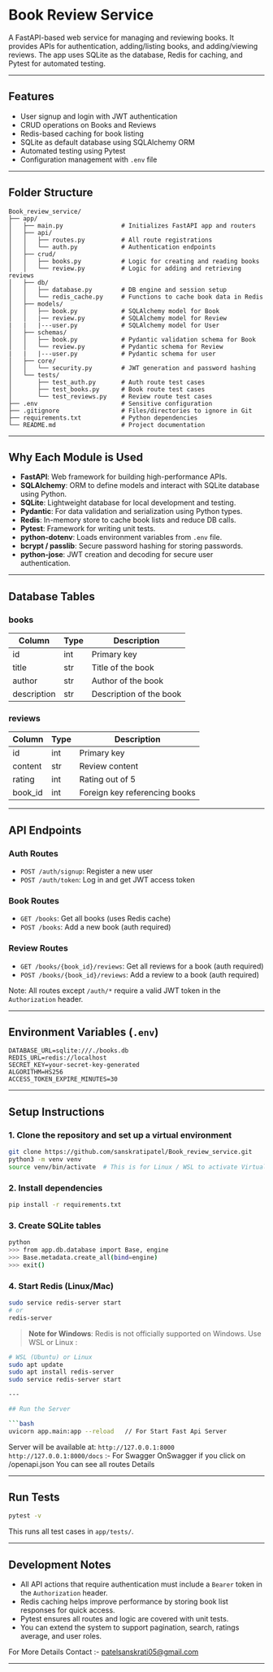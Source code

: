 # Book Review Service

A FastAPI-based web service for managing and reviewing books. It provides APIs for authentication, adding/listing books, and adding/viewing reviews. The app uses SQLite as the database, Redis for caching, and Pytest for automated testing.

---

## Features

* User signup and login with JWT authentication
* CRUD operations on Books and Reviews
* Redis-based caching for book listing
* SQLite as default database using SQLAlchemy ORM
* Automated testing using Pytest
* Configuration management with `.env` file

---

## Folder Structure

```
Book_review_service/
├── app/
│   ├── main.py                # Initializes FastAPI app and routers
│   ├── api/
│   │   ├── routes.py          # All route registrations
│   │   └── auth.py            # Authentication endpoints
│   ├── crud/
│   │   ├── books.py           # Logic for creating and reading books
│   │   └── review.py          # Logic for adding and retrieving reviews
│   ├── db/
│   │   ├── database.py        # DB engine and session setup
│   │   └── redis_cache.py     # Functions to cache book data in Redis
│   ├── models/
│   │   ├── book.py            # SQLAlchemy model for Book
│   │   |── review.py          # SQLAlchemy model for Review
|   |   |---user.py            # SQLAlchemy model for User
│   ├── schemas/
│   │   ├── book.py            # Pydantic validation schema for Book
│   │   └── review.py          # Pydantic schema for Review
|   |   |---user.py            # Pydantic schema for user
│   ├── core/
│   │   └── security.py        # JWT generation and password hashing
│   └── tests/
│       ├── test_auth.py       # Auth route test cases
│       ├── test_books.py      # Book route test cases
│       └── test_reviews.py    # Review route test cases
├── .env                       # Sensitive configuration
├── .gitignore                 # Files/directories to ignore in Git
├── requirements.txt           # Python dependencies
└── README.md                  # Project documentation
```

---

## Why Each Module is Used

* **FastAPI**: Web framework for building high-performance APIs.
* **SQLAlchemy**: ORM to define models and interact with SQLite database using Python.
* **SQLite**: Lightweight database for local development and testing.
* **Pydantic**: For data validation and serialization using Python types.
* **Redis**: In-memory store to cache book lists and reduce DB calls.
* **Pytest**: Framework for writing unit tests.
* **python-dotenv**: Loads environment variables from `.env` file.
* **bcrypt / passlib**: Secure password hashing for storing passwords.
* **python-jose**: JWT creation and decoding for secure user authentication.

---

## Database Tables

### books

| Column      | Type | Description             |
| ----------- | ---- | ----------------------- |
| id          | int  | Primary key             |
| title       | str  | Title of the book       |
| author      | str  | Author of the book      |
| description | str  | Description of the book |

### reviews

| Column   | Type | Description                   |
| -------- | ---- | ----------------------------- |
| id       | int  | Primary key                   |
| content  | str  | Review content                |
| rating   | int  | Rating out of 5               |
| book\_id | int  | Foreign key referencing books |

---

## API Endpoints

### Auth Routes

* `POST /auth/signup`: Register a new user
* `POST /auth/token`: Log in and get JWT access token

### Book Routes

* `GET /books`: Get all books (uses Redis cache)
* `POST /books`: Add a new book (auth required)

### Review Routes

* `GET /books/{book_id}/reviews`: Get all reviews for a book (auth required)
* `POST /books/{book_id}/reviews`: Add a review to a book (auth required)

Note: All routes except `/auth/*` require a valid JWT token in the `Authorization` header.

---

## Environment Variables (`.env`)

```
DATABASE_URL=sqlite:///./books.db
REDIS_URL=redis://localhost 
SECRET_KEY=your-secret-key-generated
ALGORITHM=HS256
ACCESS_TOKEN_EXPIRE_MINUTES=30

```

---

## Setup Instructions

### 1. Clone the repository and set up a virtual environment

```bash
git clone https://github.com/sanskratipatel/Book_review_service.git
python3 -m venv venv
source venv/bin/activate  # This is for Linux / WSL to activate Virtual Enviroment
```

### 2. Install dependencies

```bash
pip install -r requirements.txt
```

### 3. Create SQLite tables

```bash
python
>>> from app.db.database import Base, engine
>>> Base.metadata.create_all(bind=engine)
>>> exit()
```

### 4. Start Redis (Linux/Mac)

```bash
sudo service redis-server start
# or
redis-server
```

> **Note for Windows**: Redis is not officially supported on Windows. Use WSL or Linux :

```bash
# WSL (Ubuntu) or Linux
sudo apt update
sudo apt install redis-server
sudo service redis-server start

---

## Run the Server

```bash
uvicorn app.main:app --reload   // For Start Fast Api Server 
```

Server will be available at:
`http://127.0.0.1:8000`
`http://127.0.0.1:8000/docs`  :- For Swagger
 OnSwagger if you click on  /openapi.json 
 You can see all routes Details  
 
---

## Run Tests

```bash
pytest -v
```

This runs all test cases in `app/tests/`.

-----
## Development Notes

* All API actions that require authentication must include a `Bearer` token in the `Authorization` header.
* Redis caching helps improve performance by storing book list responses for quick access.
* Pytest ensures all routes and logic are covered with unit tests.
* You can extend the system to support pagination, search, ratings average, and user roles. 

For More Details Contact :- patelsanskrati05@gmail.com 

---

